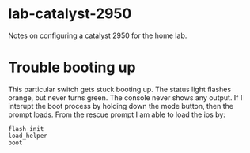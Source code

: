 # lab-catalyst-2950
Notes on configuring a catalyst 2950 for the home lab.

# Trouble booting up
This particular switch gets stuck booting up. The status light flashes orange, but never turns green. The console never shows any output.
If I interupt the boot process by holding down the mode button, then the prompt loads. From the rescue prompt I am able to load the ios by:

```
flash_init
load_helper
boot
```



